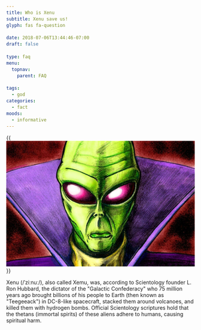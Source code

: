 ```yaml
---
title: Who is Xenu
subtitle: Xenu save us!
glyph: fas fa-question

date: 2018-07-06T13:44:46-07:00
draft: false

type: faq
menu:
  topnav:
    parent: FAQ

tags:
  - god
categories:
  - fact
moods:
  - informative
---
```


{{<img src="xenu.jpg" class="float-right pl-3">}}

Xenu (/ˈziːnuː/), also called Xemu, was, according to Scientology founder L. Ron Hubbard,
the dictator of the "Galactic Confederacy" who 75 million years ago brought billions
of his people to Earth (then known as "Teegeeack") in DC-8-like spacecraft, stacked them around volcanoes,
and killed them with hydrogen bombs. Official Scientology scriptures hold that the thetans (immortal spirits)
of these aliens adhere to humans, causing spiritual harm.